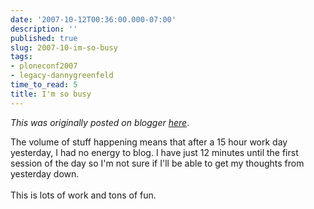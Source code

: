 ```yaml
---
date: '2007-10-12T00:36:00.000-07:00'
description: ''
published: true
slug: 2007-10-im-so-busy
tags:
- ploneconf2007
- legacy-dannygreenfeld
time_to_read: 5
title: I'm so busy
---
```


*This was originally posted on blogger [here](https://dannygreenfeld.blogspot.com/2007/10/im-so-busy.html)*.

The volume of stuff happening means that after a 15 hour work day yesterday, I had no energy to blog.  I have just 12 minutes until the first session of the day so I'm not sure if I'll be able to get my thoughts from yesterday down.<br /><br />This is lots of work and tons of fun.